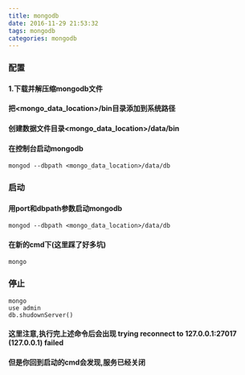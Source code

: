 ```yaml
---
title: mongodb
date: 2016-11-29 21:53:32
tags: mongodb
categories: mongodb
---
```

### 配置
#### 1.下载并解压缩mongodb文件
#### 把<mongo_data_location>/bin目录添加到系统路径
#### 创建数据文件目录<mongo_data_location>/data/bin
#### 在控制台启动mongodb
	mongod --dbpath <mongo_data_location>/data/db
### 启动
#### 用port和dbpath参数启动mongodb
	mongod --dbpath <mongo_data_location>/data/db
#### 在新的cmd下(这里踩了好多坑)
	mongo
### 停止
	mongo
	use admin
	db.shudownServer()
#### 这里注意,执行完上述命令后会出现 trying reconnect to 127.0.0.1:27017 (127.0.0.1) failed
#### 但是你回到启动的cmd会发现,服务已经关闭
